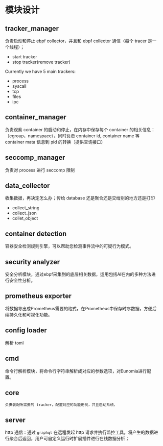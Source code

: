 # 模块设计


## tracker_manager

  负责启动和停止 ebpf collector，并且和 ebpf collector 通信（每个 tracer 是一个线程）；

- start tracker
- stop tracker(remove tracker)

Currently we have 5 main trackers:

- process
- syscall
- tcp
- files
- ipc

## container_manager

  负责观察 container 的启动和停止，在内存中保存每个 container 的相关信息：（cgroup，namespace），同时负责 container id, container name 等 container mata 信息到 pid 的转换（提供查询接口）

## seccomp_manager

  负责对 process 进行 seccomp 限制

## data_collector

  收集数据，再决定怎么办；传给 database 还是聚合还是交给别的地方还是打印

- collect_string
- collect_json
- collet_object

## container detection

容器安全检测规则引擎，可以帮助您检测事件流中的可疑行为模式。

## security analyzer

安全分析模块，通过ebpf采集到的底层相关数据，运用包括AI在内的多种方法进行安全性分析。

## prometheus exporter

将数据导出成Prometheus需要的格式，在Prometheus中保存时序数据，方便后续持久化和可视化功能。

## config loader

   解析 toml

## cmd

   命令行解析模块，将命令行字符串解析成对应的参数选项，对Eunomia进行配置。

## core

    负责装配所需要的 tracker，配置对应的功能用例，并且启动系统。

## server

   http 通信：通过 `graphql` 在远程发起 http 请求并执行监控工具，将产生的数据进行聚合后返回，用户可自定义运行时扩展插件进行在线数据分析；
